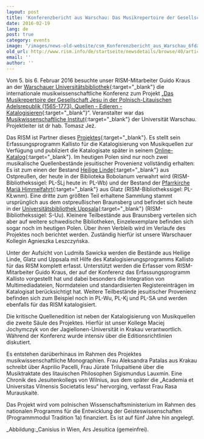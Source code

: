 ```yaml
---
layout: post
title: 'Konferenzbericht aus Warschau: Das Musikrepertoire der Gesellschaft Jesu in der Polnisch-Litauischen Adelsrepublik (1565-1773)'
date: 2016-02-19
lang: de
post: true
category: events
image: "/images/news-old-website/csm_Konferenzbericht_aus_Warschau_6fdab02c3a.jpg"
old_url: http://www.rism.info/de/startseite/newsdetails/browse/40/article/64/conference-the-music-repertoire-of-the-society-of-jesus-in-the-polish-lithuanian-commonwealth-1565.html
email: ''
author: ''
---
```


Vom 5. bis 6. Februar 2016 besuchte unser RISM-Mitarbeiter Guido Kraus an der [Warschauer Universitätsbibliothek](http://www.buw.uw.edu.pl/en/){:target="_blank"} die internationale musikwissenschaftliche Konferenz zum Projekt „[Das Musikrepertoire der Gesellschaft Jesu in der Polnisch-Litauischen Adelsrepublik (1565-1773). Quellen - Edieren - Katalogisieren](http://fontesmusicae.pl/conferences/our-conference-on-5th-6th-february-already/){:target="_blank"}“. Veranstalter war das [Musikwissenschaftliche Institut](http://www.imuz.uw.edu.pl/index.php/en/){:target="_blank"} der Universität Warschau. Projektleiter ist dr hab. Tomasz Jeż.

Das RISM ist Partner dieses [Projektes](http://fontesmusicae.pl/projects/){:target="_blank"}. Es stellt sein Erfassungsprogramm Kallisto für die Katalogisierung von Musikquellen zur Verfügung und publiziert die Katalogisate später in seinem [Online-Katalog](https://opac.rism.info/metaopac/start.do?View=rism){:target="_blank"}. Im heutigen Polen sind nur noch zwei musikalische Quellenbestände jesuitischer Provenienz vollständig erhalten: Es ist zum einen der Bestand [Heilige Linde](http://www.swieta-lipka.pl/){:target="_blank"} aus Ostpreußen, der heute in der Biblioteka Bobolanum verwahrt wird (RISM-Bibliothekssigel: PL-ŚLj heute in: PL-Wb) und der Bestand der [Pfarrkirche Mariä Himmelfahrt](http://www.klodzko.pl/de/fuer-touristen/sehenswuerdigkeiten/158-kirches){:target="_blank"} aus Glatz (RISM-Bibliothekssigel: PL-KŁwnm). Eine dritte zum größten Teil erhaltene Sammlung stammt ursprünglich aus dem ostpreußischen Braunsberg und befindet sich heute in der [Universitätsbibliothek Uppsala](http://www.ub.uu.se/){:target="_blank"} (RISM-Bibliothekssigel: S-Uu). Kleinere Teilbestände aus Braunsberg verteilen sich aber auf weitere schwedische Bibliotheken, Einzelexemplare befinden sich sogar noch im heutigen Polen. Über ihren Verbleib wird im Verlaufe des Projektes noch berichtet werden. Zuständig hierfür ist unsere Warschauer Kollegin Agnieszka Leszczyńska.

Unter der Aufsicht von Ludmiła Sawicka werden die Bestände aus Heilige Linde, Glatz und Uppsala mit Hilfe des Katalogisierungsprogramms Kallisto für das RISM komplett erfasst. Unterstützt werden die Erfasser vom RISM-Mitarbeiter Guido Kraus, der auf der Konferenz das Erfassungsprogramm Kallisto vorgestellt hat und dabei besonders die Integration von Multimediadateien, Normdateien und standardisierten Registereinträgen im Katalogisat berücksichtigt hat. Weitere Teilbestände jesuitischer Provenienz befinden sich zum Beispiel noch in PL-Wu, PL-Kj und PL-SA und werden ebenfalls für das RISM katalogisiert.

Die kritische Quellenedition ist neben der Katalogisierung von Musikquellen die zweite Säule des Projektes. Hierfür ist unser Kollege Maciej Jochymczyk von der Jagiellonen-Universität in Krakau verantwortlich. Während der Konferenz wurde intensiv über die Editionsrichtlinien diskutiert.

Es entstehen darüberhinaus im Rahmen des Projektes musikwissenschaftliche Monographien. Frau Aleksandra Patalas aus Krakau schreibt über Asprilio Pacelli, Frau Jūratė Trilupaitienė über die Musiktraktate des litauischen Philosophen Sigismundus Lauxmin. Eine Chronik des Jesuitenkollegs von Wilnius, aus dem später die „Academia et Universitas Vilnensis Societatis Iesu“ hervorging, verfasst Frau Rasa Murauskaitė.

Das Projekt wird vom polnischen Wissenschaftsministerium im Rahmen des nationalen Programms für die Entwicklung der Geisteswissenschaften (Programmmodul Tradition 1a) finanziert. Es ist auf fünf Jahre hin angelegt.

_Abbildung:_Canisius in Wien, Ars Jesuitica (gemeinfrei).